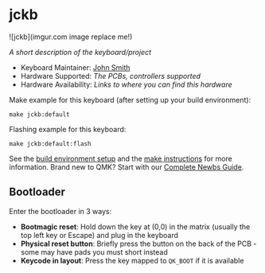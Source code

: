 # jckb

![jckb](imgur.com image replace me!)

*A short description of the keyboard/project*

* Keyboard Maintainer: [John Smith](https://github.com/jsmith)
* Hardware Supported: *The PCBs, controllers supported*
* Hardware Availability: *Links to where you can find this hardware*

Make example for this keyboard (after setting up your build environment):

    make jckb:default

Flashing example for this keyboard:

    make jckb:default:flash

See the [build environment setup](https://docs.qmk.fm/#/getting_started_build_tools) and the [make instructions](https://docs.qmk.fm/#/getting_started_make_guide) for more information. Brand new to QMK? Start with our [Complete Newbs Guide](https://docs.qmk.fm/#/newbs).

## Bootloader

Enter the bootloader in 3 ways:

* **Bootmagic reset**: Hold down the key at (0,0) in the matrix (usually the top left key or Escape) and plug in the keyboard
* **Physical reset button**: Briefly press the button on the back of the PCB - some may have pads you must short instead
* **Keycode in layout**: Press the key mapped to `QK_BOOT` if it is available
